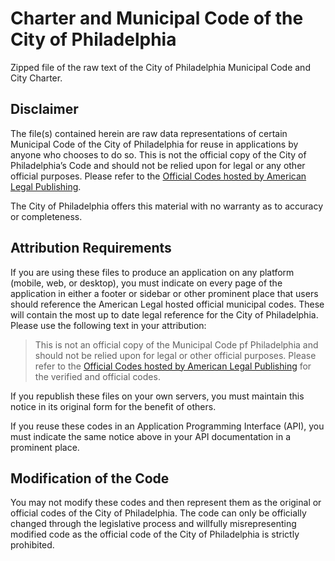 # Charter and Municipal Code of the City of Philadelphia

Zipped file of the raw text of the City of Philadelphia Municipal Code and City Charter.

## Disclaimer
The file(s) contained herein are raw data representations of certain Municipal Code of the City of Philadelphia for reuse in applications by anyone who chooses to do so.  This is not the official copy of the City of Philadelphia’s Code and should not be relied upon for legal or any other official purposes.  Please refer to the [Official Codes hosted by American Legal Publishing](http://www.amlegal.com/library/pa/philadelphia.shtml).
 
The City of Philadelphia offers this material with no warranty as to accuracy or completeness.
 
## Attribution Requirements
If you are using these files to produce an application on any platform (mobile, web, or desktop), you must indicate on every page of the application in either a footer or sidebar or other prominent place that users should reference the American Legal hosted official municipal codes. These will contain the most up to date legal reference for the City of Philadelphia.  Please use the following text in your attribution:
 
> This is not an official copy of the Municipal Code pf Philadelphia and should not be relied upon for legal or other official purposes.  Please refer to the [Official Codes hosted by American Legal Publishing](http://www.amlegal.com/library/pa/philadelphia.shtml) for the verified and official codes.
 
If you republish these files on your own servers, you must maintain this notice in its original form for the benefit of others. 
 
If you reuse these codes in an Application Programming Interface (API), you must indicate the same notice above in your API documentation in a prominent place.
 
## Modification of the Code
You may not modify these codes and then represent them as the original or official codes of the City of Philadelphia.  The code can only be officially changed through the legislative process and willfully misrepresenting modified code as the official code of the City of Philadelphia is strictly prohibited.